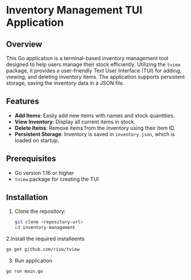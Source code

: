 # Inventory Management TUI Application

## Overview

This Go application is a terminal-based inventory management tool designed to help users manage their stock efficiently. Utilizing the `tview` package, it provides a user-friendly Text User Interface (TUI) for adding, viewing, and deleting inventory items. The application supports persistent storage, saving the inventory data in a JSON file.

## Features

- **Add Items**: Easily add new items with names and stock quantities.
- **View Inventory**: Display all current items in stock.
- **Delete Items**: Remove items from the inventory using their item ID.
- **Persistent Storage**: Inventory is saved in `inventory.json`, which is loaded on startup.

## Prerequisites

- Go version 1.16 or higher
- `tview` package for creating the TUI

## Installation

1. Clone the repository:
   ```bash
   git clone <repository-url>
   cd inventory-management
   ```
   
2.Install the required installeents 
```bash
go get github.com/rivo/tview
```
3. Run application
```bash
go run main.go
```
